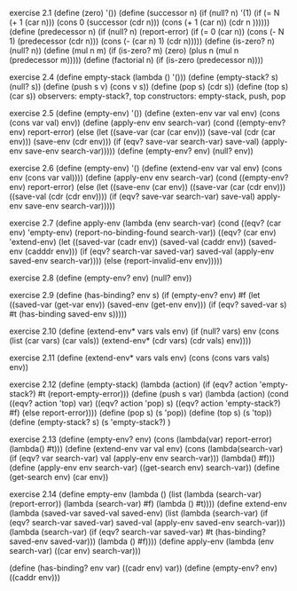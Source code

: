 exercise 2.1
  (define (zero)
    '())
  (define (successor n)
    (if (null? n)
        '(1)
        (if (= N (+ 1 (car n)))
          (cons 0 (successor (cdr n)))
          (cons (+ 1 (car n)) (cdr n ))))))
  (define (predecessor n)
    (if (null? n)
        (report-error)
        (if (= 0 (car n))
            (cons (- N 1) (predecessor (cdr n)))
            (cons (- (car n) 1) (cdr n)))))
  (define (is-zero? n)
    (null? n))
  (define (mul n m)
    (if (is-zero? m)
        (zero)
        (plus n (mul n (predecessor m)))))
  (define (factorial n)
    (if (is-zero (predecessor n))))

exercise 2.4
  (define empty-stack
    (lambda ()
      '()))
  (define (empty-stack? s)
    (null? s))
  (define (push s v)
    (cons v s))
  (define (pop s)
    (cdr s))
  (define (top s)
    (car s))
  observers: empty-stack?, top
  constructors: empty-stack, push, pop

exercise 2.5
  (define (empty-env)
    '())
  (define (exten-env var val env)
    (cons (cons var val)
          env))
  (define (apply-env env search-var)
    (cond ((empty-env? env) report-error)
          (else (let ((save-var (car (car env)))
                      (save-val (cdr (car env)))
                      (save-env (cdr env)))
                    (if (eqv? save-var search-var)
                        save-val)
                        (apply-env save-env search-var)))))
  (define (empty-env? env)
    (null? env))

exercise 2.6
  (define (empty-env)
    '()
  (define (extend-env var val env)
    (cons env
          (cons var val))))
  (define (apply-env env search-var)
    (cond ((empty-env? env) report-error)
          (else (let ((save-env (car env))
                      ((save-var (car (cdr env)))
                      ((save-val (cdr (cdr env))))
                    (if (eqv? save-var search-var)
                          save-val)
                          apply-env save-env search-var)))))


exercise 2.7
  (define apply-env
    (lambda (env search-var)
      (cond
        ((eqv? (car env) 'empty-env)
          (report-no-binding-found search-var))
        ((eqv? (car env) 'extend-env)
          (let ((saved-var (cadr env))
                (saved-val (caddr env))
                (saved-env (cadddr env)))
              (if (eqv? search-var saved-var)
                  saved-val
                  (apply-env saved-env search-var))))
        (else
          (report-invalid-env env)))))

exercise 2.8
  (define (empty-env? env)
    (null? env))

exercise 2.9
  (define (has-binding? env s)
    (if (empty-env? env)
        #f
        (let ((saved-var (get-var env))
              (saved-env (get-env env)))
          (if (eqv? saved-var s)
              #t
              (has-binding saved-env s)))))

exercise 2.10
  (define (extend-env* vars vals env)
    (if (null? vars)
        env
        (cons (list (car vars)
                    (car vals))
              (extend-env* (cdr vars)
                           (cdr vals)
                           env))))

exercise 2.11
  (define (extend-env* vars vals env)
    (cons (cons vars vals)
          env))

exercise 2.12
  (define (empty-stack)
    (lambda (action)
      (if (eqv? action 'empty-stack?)
          #t
          (report-empty-error)))
  (define (push s var)
    (lambda (action)
      (cond
        ((eqv? action 'top)
          var)
        ((eqv? action 'pop)
          s)
        ((eqv? action 'empty-stack?)
          #f)
        (else report-error))))
    (define (pop s)
      (s 'pop))
    (define (top s)
      (s 'top))
    (define (empty-stack? s)
      (s 'empty-stack?)
      )

exercise 2.13
  (define (empty-env? env)
    (cons (lambda(var)
            report-error)
          (lambda()
            #t)))
  (define (extend-env var val env)
    (cons (lambda(search-var)
            (if (eqv? var search-var)
                val
                (apply-env env search-var)))
          (lambda()
            #f)))
  (define (apply-env env search-var)
    ((get-search env) search-var))
  (define (get-search env)
    (car env))

exercise 2.14
  (define empty-env
    (lambda ()
      (list (lambda (search-var)
              (report-error))
            (lambda (search-var)
              #f)
            (lambda ()
              #t))))
  (define extend-env
    (lambda (saved-var saved-val saved-env)
      (list (lambda (search-var)
              (if (eqv? search-var saved-var)
                  saved-val
                  (apply-env saved-env search-var)))
            (lambda (search-var)
              (if (eqv? search-var saved-var)
                  #t
                  (has-binding? saved-env saved-var)))
            (lambda ()
              #f))))
  (define apply-env
    (lambda (env search-var)
      ((car env) search-var)))

  (define (has-binding? env var)
    ((cadr env) var))
  (define (empty-env? env)
    ((caddr env)))
  
